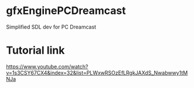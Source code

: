 # gfxEnginePCDreamcast
Simplified SDL dev for PC Dreamcast

# Tutorial link
https://www.youtube.com/watch?v=1s3CSY67CX4&index=32&list=PLWxwRSOzEfLRgkJAXdS_Nwabwwy1tMNJa
